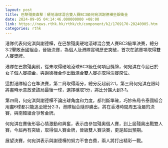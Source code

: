 ```yaml
---
layout: post
title: 巴黎殘奧直擊｜硬地滾球混合雙人賽BC3級何宛淇謝德樺坐銀衝金
date: 2024-09-05 04:14:46.000000000 +08:00
link: https://news.rthk.hk/rthk/ch/component/k2/1769170-20240905.htm
categories: rthk
---
```


港隊代表何宛淇與謝德樺，在巴黎殘奧硬地滾球混合雙人賽BC3級準決賽，總分3:2擊敗泰國組合，晉級決賽，為個人及港隊實現歷史突破，首次在該賽項取得雙人賽獎牌。

港隊在巴黎殘奧前，從未取得硬地滾球BC3級任何項目獎牌，何宛淇在今屆已於女子個人賽摘金，與謝德樺合作出戰混合雙人賽亦取得決賽席位。

這對港隊組合在準決賽，第二局取得兩分，總分反超前2:1，第三局何宛淇在限時將盡時示意放棄該局最後一球，選擇穩取1分，將比分擴大到3:1。

第四局，何宛淇與謝德樺不論出球角度和力度，都判斷準確，巧妙佈局令泰國組合用盡6球都只能追至總分2:3，港隊組合隨即勝出，將在香港時間周五凌晨的決賽，與南韓組合爭奪金牌。

何宛淇在賽後形容心情激動和興奮，表示由參加殘奧個人賽，到上屆殘奧出戰雙人賽，今屆再有突破，取得個人賽金牌，晉級雙人賽決賽，更是超出預期。

展望決賽，何宛淇表示與謝德樺的努力不會白費，兩人將打出精彩一戰。
